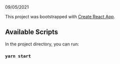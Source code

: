 09/05/2021



This project was bootstrapped with [Create React App](https://github.com/facebook/create-react-app).

## Available Scripts

In the project directory, you can run:

### `yarn start`
